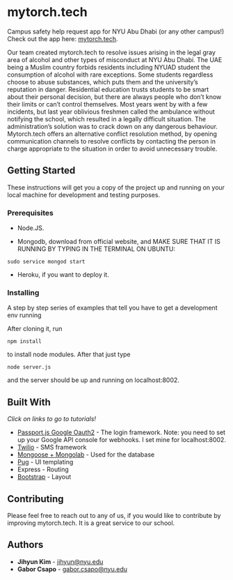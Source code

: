 # mytorch.tech

Campus safety help request app for NYU Abu Dhabi (or any other campus!) Check out the app here: [mytorch.tech](https://mytorchtech.herokuapp.com).

Our team created mytorch.tech to resolve issues arising in the legal gray area of alcohol and other types of misconduct at NYU Abu Dhabi. The UAE being a Muslim country forbids residents including NYUAD student the consumption of alcohol with rare exceptions. Some students regardless choose to abuse substances, which puts them and the university’s reputation in danger. Residential education trusts students to be smart about their personal decision, but there are always people who don’t know their limits or can’t control themselves. Most years went by with a few incidents, but last year oblivious freshmen called the ambulance without notifying the school, which resulted in a legally difficult situation. The administration’s solution was to crack down on any dangerous behaviour. Mytorch.tech offers an alternative conflict resolution method, by opening communication channels to resolve conflicts by contacting the person in charge appropriate to the situation in order to avoid unnecessary trouble.

## Getting Started

These instructions will get you a copy of the project up and running on your local machine for development and testing purposes.

### Prerequisites

- Node.JS.

- Mongodb, download from official website, and MAKE SURE THAT IT IS RUNNING BY TYPING IN THE TERMINAL ON UBUNTU:

```
sudo service mongod start
```
- Heroku, if you want to deploy it.

### Installing

A step by step series of examples that tell you have to get a development env running

After cloning it, run

```
npm install
```
to install node modules. After that just type 

```
node server.js
```
and the server should be up and running on localhost:8002.
 

## Built With 
*Click on links to go to tutorials!*

* [Passport.js Google Oauth2](https://github.com/mstade/passport-google-oauth2) - The login framework. Note: you need to set up your Google API console for webhooks. I set mine for localhost:8002.
* [Twilio](https://support.twilio.com/hc/en-us/articles/235288367-Receiving-two-way-SMS-messages-with-Twilio) - SMS framework
* [Mongoose + Mongolab](http://mongoosejs.com/) - Used for the database
* [Pug](https://pugjs.org/api/getting-started.html) - UI templating
* Express - Routing
* [Bootstrap](https://v4-alpha.getbootstrap.com/) - Layout

## Contributing

Please feel free to reach out to any of us, if you would like to contribute by improving mytorch.tech. It is a great service to our school.


## Authors

* **Jihyun Kim** - jihyun@nyu.edu
* **Gabor Csapo** - gabor.csapo@nyu.edu
